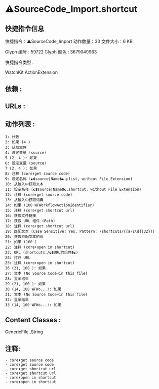 # ⚠️SourceCode_Import.shortcut

## 快捷指令信息

快捷指令：⚠️SourceCode_Import
动作数量：33
文件大小：6 KB

Glyph 编号 : 59722
Glyph 颜色 : 3679049983

快捷指令类型 : 

WatchKit
ActionExtension

## 依赖 :



## URLs :



## 动作列表 : 

```
1: 计数
2: 如果 (4 )
3: 获取文件
4: 设定变量 (source)
5 (2, 4 ): 如果
6: 设定变量 (source)
7 (2, 4 ): 如果
8: 注释 (core⬇️get source code)
9: 设定名称 (☯️💲source|Name💲☯️.plist, without File Extension)
10: 从输入中获取文本
11: 设定名称 (☯️💲source|Name💲☯️.shortcut, without File Extension)
12: 注释 (core⬆️get source code)
13: 从输入中获取词典
14: 如果 (100 WFWorkflowActionIdentifier)
15: 注释 (core⬇️get shortcut url)
16: 获取文件链接
17: 获取 URL 组件 (Path)
18: 注释 (core⬆️get shortcut url)
19: 匹配文本 (Case Sensitive: Yes, Pattern: /shortcuts/([a-z\d]{32}))
20: 获取匹配文本的组
21: 如果 (100 )
22: 注释 (core⬇️open in shortcut)
23: URL (shortcuts:/☯️💲URL的组件💲☯️)
24: 打开 URL
25: 注释 (core⬆️open in shortcut)
26 (21, 100 ): 如果
27: 文本 (No Source Code⏎in this file)
28: 显示结果
29 (21, 100 ): 如果
30 (14, 100 WFWo...): 如果
31: 文本 (No Source Code⏎in this file)
32: 显示结果
33 (14, 100 WFWo...): 如果
```

## Content Classes : 

GenericFile ,String 

## 注释:

```
- core⬇️get source code
- core⬆️get source code
- core⬇️get shortcut url
- core⬆️get shortcut url
- core⬇️open in shortcut
- core⬆️open in shortcut
```